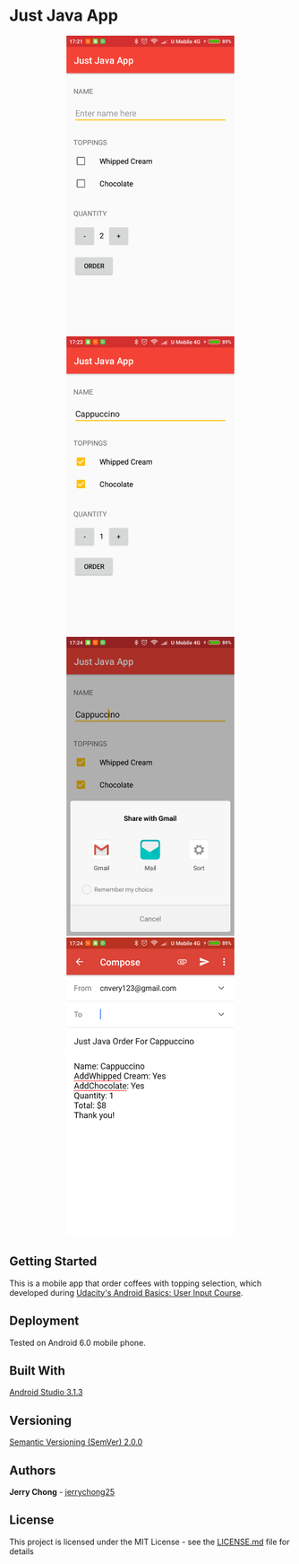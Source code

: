 # Just Java App

<p align="center">
  <img src="ScreenShotIdle.png" alt="Just Java Screenshot Idle"
       width="300" height="533">
  <img src="ScreenShotOrder.png" alt="Just Java Screenshot Order"
       width="300" height="533">
  <img src="ScreenShotShare.png" alt="Just Java Screenshot Share"
       width="300" height="533">
  <img src="ScreenShotEmail.png" alt="Just Java Screenshot Email"
       width="300" height="533">
</p>

## Getting Started

This is a mobile app that order coffees with topping selection, which developed during [Udacity's Android Basics: User Input
 Course](https://www.udacity.com/course/android-basics-user-input--ud836).

## Deployment

Tested on Android 6.0 mobile phone.

## Built With

[Android Studio 3.1.3](https://developer.android.com/studio/) 

## Versioning

[Semantic Versioning (SemVer) 2.0.0](http://semver.org/)

## Authors

**Jerry Chong** - [jerrychong25](https://github.com/jerrychong25)

## License

This project is licensed under the MIT License - see the [LICENSE.md](LICENSE.md) file for details
